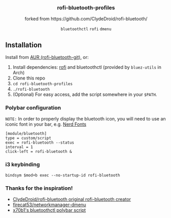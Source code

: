 <div align="center">
<h3>rofi-bluetooth-profiles</h3>
forked from https://github.com/ClydeDroid/rofi-bluetooth/

`bluetoothctl` `rofi` `dmenu`

</div>

## Installation

Install from [AUR (rofi-bluetooth-git)](https://aur.archlinux.org/packages/rofi-bluetooth-git/), or:

1. Install dependencies: [rofi](https://github.com/davatorium/rofi) and bluetoothctl (provided by `bluez-utils` in Arch)
2. Clone this repo
3. `cd rofi-bluetooth-profiles`
4. `./rofi-bluetooth`
1. (Optional) For easy access, add the script somewhere in your `$PATH`.

### Polybar configuration

`NOTE:` In order to properly display the bluetooth icon, you will need to use an iconic font in your bar, e.g. [Nerd Fonts](https://github.com/ryanoasis/nerd-fonts)

```
[module/bluetooth]
type = custom/script
exec = rofi-bluetooth --status
interval = 1
click-left = rofi-bluetooth &
```

### i3 keybinding

```
bindsym $mod+b exec --no-startup-id rofi-bluetooth
```

### Thanks for the inspiration!
- [ClydeDroid/rofi-bluetooth original rofi-bluetooth creator](https://github.com/nickclyde/rofi-bluetooth)
- [firecat53/networkmanager-dmenu](https://github.com/firecat53/networkmanager-dmenu)
- [x70b1's bluetoothctl polybar script](https://github.com/polybar/polybar-scripts/tree/master/polybar-scripts/system-bluetooth-bluetoothctl)
